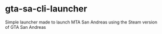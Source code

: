# gta-sa-cli-launcher
Simple launcher made to launch MTA San Andreas using the Steam version of GTA San Andreas
